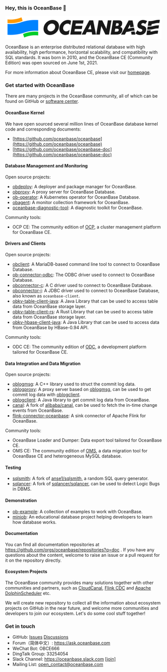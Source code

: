 ### Hey, this is OceanBase 👋 

![OceanBase Logo](../images/logo-horizontal.png)

OceanBase is an enterprise distributed relational database with high availability, high performance, horizontal scalability, and compatibility with SQL standards. It was born in 2010, and the OceanBase CE (Community Edition) was open sourced on June 1st, 2021.

For more information about OceanBase CE, please visit our [homepage](https://open.oceanbase.com/).

### Get started with OceanBase

There are many projects in the OceanBase community, all of which can be found on GitHub or [software center](https://en.oceanbase.com/softwarecenter).

#### OceanBase Kernel

We have open sourced several million lines of OceanBase database kernel code and corresponding documents:

- [https://github.com/oceanbase/oceanbase](https://github.com/oceanbase/oceanbase)
- [https://github.com/oceanbase/oceanbase-doc](https://github.com/oceanbase/oceanbase-doc)

#### Database Management and Monitoring

Open source projects:

- [obdeploy](https://github.com/oceanbase/obdeploy): A deployer and package manager for OceanBase.
- [obproxy](https://github.com/oceanbase/obproxy): A proxy server for OceanBase Database.
- [ob-operator](https://github.com/oceanbase/ob-operator): A Kubernetes operator for OceanBase Database.
- [obagent](https://github.com/oceanbase/obagent): A monitor collection framework for OceanBase.
- [oceanbase-diagnostic-tool](https://github.com/oceanbase/oceanbase-diagnostic-tool): A diagnostic toolkit for OceanBase.

Community tools:

- OCP CE: The community edition of [OCP](https://www.oceanbase.com/en/product/ocp), a cluster management platform for OceanBase CE.

#### Drivers and Clients

Open source projects:

- [obclient](https://github.com/oceanbase/obclient): A MariaDB-based command line tool to connect to OceanBase Database.
- [ob-connector-odbc](https://github.com/oceanbase/ob-connector-odbc): The ODBC driver used to connect to OceanBase Database.
- [obconnector-c](https://github.com/oceanbase/obconnector-c): A C driver used to connect to OceanBase Database.
- [obconnector-j](https://github.com/oceanbase/obconnector-j): A JDBC driver used to connect to OceanBase Database, also known as `oceanbase-client`.
- [obkv-table-client-java](https://github.com/oceanbase/obkv-table-client-java): A Java Library that can be used to access table data from OceanBase storage layer.
- [obkv-table-client-rs](https://github.com/oceanbase/obkv-table-client-rs): A Rust Library that can be used to access table data from OceanBase storage layer.
- [obkv-hbase-client-java](https://github.com/oceanbase/obkv-hbase-client-java): A Java Library that can be used to access data from OceanBase by HBase-0.94 API.

Community tools:

- ODC CE: The community edition of [ODC](https://www.oceanbase.com/en/product/odc), a development platform tailored for OceanBase CE.

#### Data Integration and Data Migration

Open source projects:

- [oblogmsg](https://github.com/oceanbase/oblogmsg): A C++ library used to struct the commit log data.
- [oblogproxy](https://github.com/oceanbase/oblogproxy): A proxy server based on [oblogmsg](https://github.com/oceanbase/oblogmsg), can be used to get commit log data with [oblogclient](https://github.com/oceanbase/oblogclient).
- [oblogclient](https://github.com/oceanbase/oblogclient): A Java library to get commit log data from OceanBase.
- [canal](https://github.com/oceanbase/canal): A fork of [alibaba/canal](https://github.com/alibaba/canal), can be used to fetch the in-time change events from OceanBase.
- [flink-connector-oceanbase](https://github.com/oceanbase/flink-connector-oceanbase): A sink connector of Apache Flink for OceanBase.

Community tools:

- OceanBase Loader and Dumper: Data export tool tailored for OceanBase CE.
- OMS CE: The community edition of [OMS](https://www.oceanbase.com/en/product/oms), a data migration tool for OceanBase CE and heterogeneous MySQL database.

#### Testing

- [sqlsmith](https://github.com/oceanbase/sqlsmith): A fork of [anse1/sqlsmith](https://github.com/anse1/sqlsmith), a random SQL query generator.
- [sqlancer](https://github.com/oceanbase/sqlancer): A fork of [sqlancer/sqlancer](https://github.com/sqlancer/sqlancer), can be used to detect Logic Bugs in DBMS.

#### Demonstration

- [ob-example](https://github.com/oceanbase/ob-example): A collection of examples to work with OceanBase.
- [miniob](https://github.com/oceanbase/miniob): An educational database project helping developers to learn how database works.

#### Documentation

You can find all documentation repositories at https://github.com/orgs/oceanbase/repositories?q=doc . If you have any questions about the content, welcome to raise an issue or a pull request for it on the repository directly.

#### Ecosystem Projects

The OceanBase community provides many solutions together with other communities and partners, such as [CloudCanal](https://www.clougence.com/cloudcanal), [Flink CDC](https://github.com/ververica/flink-cdc-connectors) and [Apache DolphinScheduler](https://github.com/apache/dolphinscheduler) etc.

We will create new repository to collect all the information about ecosystem projects on GitHub in the near future, and welcome more communities and developers to join our ecosystem. Let's do some cool stuff together!

### Get in touch

- GitHub: [Issues](https://github.com/oceanbase/oceanbase/issues) [Discussions](https://github.com/oceanbase/oceanbase/discussions)
- Forum（简体中文）: https://ask.oceanbase.com
- WeChat Bot: OBCE666
- DingTalk Group: 33254054
- Slack Channel: https://oceanbase.slack.com [[join]](https://join.slack.com/t/oceanbase/shared_invite/zt-1e25oz3ol-lJ6YNqPHaKwY_mhhioyEuw)
- Mailing List: open_contact@oceanbase.com
